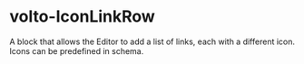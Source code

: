 # volto-IconLinkRow
A block that allows the Editor to add a list of links, each with a different icon. Icons can be predefined in schema.
